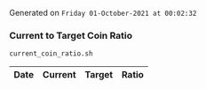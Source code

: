 Generated on `Friday 01-October-2021 at 00:02:32`

### Current to Target Coin Ratio
`current_coin_ratio.sh`

Date|Current|Target|Ratio
---|---|---|---
